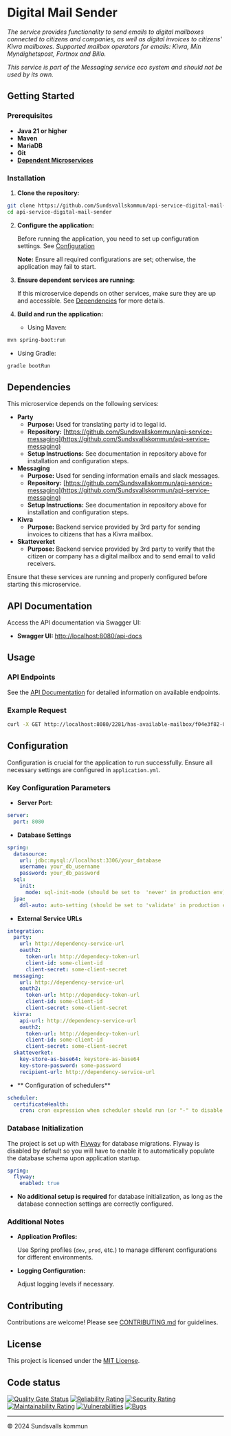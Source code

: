 # Digital Mail Sender

_The service provides functionality to send emails to digital mailboxes connected to citizens and companies, as well as digital invoices to citizens' Kivra mailboxes. Supported mailbox operators for emails: Kivra, Min Myndighetspost, Fortnox and Billo._

_This service is part of the Messaging service eco system and should not be used by its own._

## Getting Started

### Prerequisites

- **Java 21 or higher**
- **Maven**
- **MariaDB**
- **Git**
- **[Dependent Microservices](#dependencies)**

### Installation

1. **Clone the repository:**

```bash
git clone https://github.com/Sundsvallskommun/api-service-digital-mail-sender.git
cd api-service-digital-mail-sender
```

2. **Configure the application:**

   Before running the application, you need to set up configuration settings.
   See [Configuration](#configuration)

   **Note:** Ensure all required configurations are set; otherwise, the application may fail to start.

3. **Ensure dependent services are running:**

   If this microservice depends on other services, make sure they are up and accessible. See [Dependencies](#dependencies) for more details.

4. **Build and run the application:**

   - Using Maven:

```bash
mvn spring-boot:run
```

- Using Gradle:

```bash
gradle bootRun
```

## Dependencies

This microservice depends on the following services:

- **Party**
  - **Purpose:** Used for translating party id to legal id.
  - **Repository:** [https://github.com/Sundsvallskommun/api-service-messaging](https://github.com/Sundsvallskommun/api-service-messaging)
  - **Setup Instructions:** See documentation in repository above for installation and configuration steps.
- **Messaging**
  - **Purpose:** Used for sending information emails and slack messages.
  - **Repository:** [https://github.com/Sundsvallskommun/api-service-messaging](https://github.com/Sundsvallskommun/api-service-messaging)
  - **Setup Instructions:** See documentation in repository above for installation and configuration steps.
- **Kivra**
  - **Purpose:** Backend service provided by 3rd party for sending invoices to citizens that has a Kivra mailbox.
- **Skatteverket**
  - **Purpose:** Backend service provided by 3rd party to verify that the citizen or company has a digital mailbox and to send email to valid receivers.

Ensure that these services are running and properly configured before starting this microservice.

## API Documentation

Access the API documentation via Swagger UI:

- **Swagger UI:** [http://localhost:8080/api-docs](http://localhost:8080/api-docs)

## Usage

### API Endpoints

See the [API Documentation](#api-documentation) for detailed information on available endpoints.

### Example Request

```bash
curl -X GET http://localhost:8080/2281/has-available-mailbox/f04e3f82-0c62-4aad-bf42-a2902d850ddd
```

## Configuration

Configuration is crucial for the application to run successfully. Ensure all necessary settings are configured in `application.yml`.

### Key Configuration Parameters

- **Server Port:**

```yaml
server:
  port: 8080
```

- **Database Settings**

```yaml
spring:
  datasource:
    url: jdbc:mysql://localhost:3306/your_database
    username: your_db_username
    password: your_db_password
  sql:
    init:
      mode: sql-init-mode (should be set to  'never' in production env)
  jpa:
    ddl-auto: auto-setting (should be set to 'validate' in production env)
```

- **External Service URLs**

```yaml
integration:
  party:
    url: http://dependency-service-url
    oauth2:
      token-url: http://dependecy-token-url
      client-id: some-client-id
      client-secret: some-client-secret
  messaging:
    url: http://dependency-service-url
    oauth2:
      token-url: http://dependecy-token-url
      client-id: some-client-id
      client-secret: some-client-secret
  kivra:
    api-url: http://dependency-service-url
    oauth2:
      token-url: http://dependecy-token-url
      client-id: some-client-id
      client-secret: some-client-secret
  skatteverket:
    key-store-as-base64: keystore-as-base64
    key-store-password: some-password
    recipient-url: http://dependency-service-url
```

- ** Configuration of schedulers**

```yaml
scheduler:
  certificateHealth:
    cron: cron expression when scheduler should run (or "-" to disable it)
```

### Database Initialization

The project is set up with [Flyway](https://github.com/flyway/flyway) for database migrations. Flyway is disabled by default so you will have to enable it to automatically populate the database schema upon application startup.

```yaml
spring:
  flyway:
    enabled: true
```

- **No additional setup is required** for database initialization, as long as the database connection settings are correctly configured.

### Additional Notes

- **Application Profiles:**

  Use Spring profiles (`dev`, `prod`, etc.) to manage different configurations for different environments.

- **Logging Configuration:**

  Adjust logging levels if necessary.

## Contributing

Contributions are welcome! Please see [CONTRIBUTING.md](https://github.com/Sundsvallskommun/.github/blob/main/.github/CONTRIBUTING.md) for guidelines.

## License

This project is licensed under the [MIT License](LICENSE).

## Code status

[![Quality Gate Status](https://sonarcloud.io/api/project_badges/measure?project=Sundsvallskommun_api-service-digital-mail-sender&metric=alert_status)](https://sonarcloud.io/summary/overall?id=Sundsvallskommun_api-service-digital-mail-sender)
[![Reliability Rating](https://sonarcloud.io/api/project_badges/measure?project=Sundsvallskommun_api-service-digital-mail-sender&metric=reliability_rating)](https://sonarcloud.io/summary/overall?id=Sundsvallskommun_api-service-digital-mail-sender)
[![Security Rating](https://sonarcloud.io/api/project_badges/measure?project=Sundsvallskommun_api-service-digital-mail-sender&metric=security_rating)](https://sonarcloud.io/summary/overall?id=Sundsvallskommun_api-service-digital-mail-sender)
[![Maintainability Rating](https://sonarcloud.io/api/project_badges/measure?project=Sundsvallskommun_api-service-digital-mail-sender&metric=sqale_rating)](https://sonarcloud.io/summary/overall?id=Sundsvallskommun_api-service-digital-mail-sender)
[![Vulnerabilities](https://sonarcloud.io/api/project_badges/measure?project=Sundsvallskommun_api-service-digital-mail-sender&metric=vulnerabilities)](https://sonarcloud.io/summary/overall?id=Sundsvallskommun_api-service-digital-mail-sender)
[![Bugs](https://sonarcloud.io/api/project_badges/measure?project=Sundsvallskommun_api-service-digital-mail-sender&metric=bugs)](https://sonarcloud.io/summary/overall?id=Sundsvallskommun_api-service-digital-mail-sender)

---

&copy; 2024 Sundsvalls kommun
